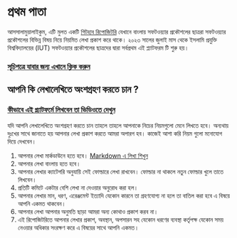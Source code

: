 # প্রথম পাতা
  

আসসালামুয়ালাইকুম, এটি মুলত একটি [গিটহাব রিপোজিটরি](https://github.com/sakhadib/software_porasuna) যেখানে বাংলায় সফটওয়্যার প্রকৌশলের ছাত্ররা সফটওয়্যার প্রকৌশলের বিভিন্ন বিষয় নিয়ে নিয়মিত লেখা প্রকাশ করে থাকে। ২০২৩ সালের জুলাই মাস থেকে ইসলামি প্রযুক্তি বিশ্ববিদ্যালয়ের (IUT) সফটওয়্যার প্রকৌশলের ছাত্রদের দ্বারা সর্বপ্রথম এই প্ল্যাটফরম টি শুরু হয়। 

### [সূচিপত্রে যাবার জন্য এখানে ক্লিক করুন](SUMMERY.md)

## আপনি কি লেখালেখিতে অংশগ্রহণ করতে চান ?
### [কীভাবে এই প্ল্যাটফর্মে লিখবেন তা ভিডিওতে দেখুন](_____) 
যদি আপনি লেখালেখিতে অংশগ্রহণ করতে চান তাহলে তাহলে আপনাকে নিচের নিয়মগুলো মেনে লিখতে হবে। অন্যথায় দুঃখের সাথে জানাতে হয় আপনার লেখা প্রকাশ করতে আমরা অপারগ হব। কাজেই আশা করি নিয়ম গুলো মনোযোগ দিয়ে দেখবেন। 
1. আপনার লেখা মার্কডাউনে হতে হবে। [Markdown এ লিখা শিখুন](________)
2. আপনার লেখা বাংলায় হতে হবে। 
3. আপনার লেখার ক্যাটেগরি অনুযায়ি সেই ফোল্ডারে লেখা রাখবেন। ফোল্ডার না থাকলে নতুন ফোল্ডার খুলে তাতে লিখবেন।
4. প্রতিটি কমিটে একটার বেশি লেখা না দেওয়ার অনুরোধ করা হল।
5. আপনার লেখার মান, ধরণ, এরেঞ্জমেন্ট ইত্যাদি যেকোন কারনে তা গ্রহণযোগ্য না হলে তা বাতিল করা হবে এ বিষয়ে আপনি একমত থাকবেন। 
6. আপনার লেখা আপনার অনুমতি ছাড়া আমরা অন্য কোথাও প্রকাশ করব না। 
7. এই রিপোজিটরিতে আপনার লেখার প্রকাশ, অবস্থান, অপসারন সহ যেকোন ধরণের ব্যবস্থা কর্তৃপক্ষ যেকোন সময় নেওয়ার অধিকার সংরক্ষণ করে এ বিষয়ের সাথে আপনি একমত। 